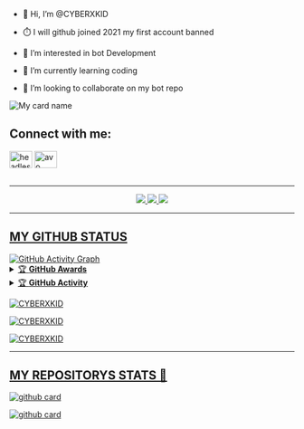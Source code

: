 


- 👋 Hi, I’m @CYBERXKID

- ⏱️ I will github joined 2021 my first account banned

- 👀 I’m interested in bot Development

- 🌱 I’m currently learning coding

- 💞️ I’m looking to collaborate on my bot repo

![My card name](https://cardivo.vercel.app/api?name=CYBERXKID_✌_DIEGO&description=Hi,%20Welcome%20To%20My%20Profile%20😈&image=https://avatars.githubusercontent.com/u/95849340?v=4&s=10?v=4&backgroundColor=%23ecf0f1&instagram=CYBERXKID&github=CYBERXKID&twitter=&pattern=leaf&colorPattern=%23eaeaea)


<h2 align="left">Connect with me:</h2>
<p align="left">

<a href="https://instagram.com/CYBERXKID_OFC" target="blank"><img align="center" src="https://raw.githubusercontent.com/rahuldkjain/github-profile-readme-generator/master/src/images/icons/Social/instagram.svg" alt="headless_angels.exo" height="30" width="40" /></a>
<a href="https://wa.me/27686881509" target="blank"><img align="center" src="https://raw.githubusercontent.com/rahuldkjain/github-profile-readme-generator/master/src/images/icons/Social/whatsapp.svg" alt="avo" height="30" width="40" /></a>
</br></br>
						
_______						
<!---
<img src="https://telegra.ph/file/72a4abf2a093bc0d4f6ed.jpg">
--->

<p align="center">
  <a href="https://github.com/CYBERXKID">
    <img src="https://komarev.com/ghpvc/?username=CYBERXKID&label=Profile%200views&color=0000FF&label=Profile+Views&style=plastic">
</a>
  <a href="https://github.com/CYBERXKID?tab=stars">
    <img src="https://img.shields.io/github/CYBERXKID?color=0000FF&label=Stargazers&style=plastic">

  </a>
  <a href="https://github.com/Abhiram-Aj?tab=followers">
    <img src="https://img.shields.io/github/followers/Abhiram-Aj?color=0000FF&label=Followers&style=plastic">
</br>

----
## MY GITHUB STATUS 

  <img src="https://activity-graph.herokuapp.com/graph?username=CYBERXKID&amp;bg_color=000000&amp;color=4fff67&amp;line=4fff67&amp;point=ffffff&amp;area=true&amp;hide_border=true" alt="GitHub Activity Graph">
  </div>

<details>
    <summary>&#127942 <b>GitHub Awards</b></summary><br/>

![Github Trophy](https://github-profile-trophy.vercel.app/?username=CYBERXKID)

</details>

<details>
    <summary>&#127942 <b>GitHub Activity</b></summary><br/>

![Metrics](https://metrics.lecoq.io/CYBERXKID?template=classic&followup=1&isocalendar=1&languages=1&isocalendar.duration=half-year&config.timezone=Europe%2FIstanbul)

</details> 



<p align="center">
<p><img align="center" src="https://github-readme-stats.vercel.app/api/top-langs?username=CYBERXKID&show_icons=true&theme=dark&locale=en&layout=compact" alt="CYBERXKID" /></p>

<p align="center">
<p><img align="center" src="https://github-readme-stats.vercel.app/api?username=CYBERXKID&show_icons=true&theme=dark&locale=en" alt="CYBERXKID" /></p>

<p><img align="center" src="https://github-readme-streak-stats.herokuapp.com/?user=CYBERXKID&theme=dark" alt="CYBERXKID" /></p>
</p>

</div>

----
## MY REPOSITORYS STATS 🔭

[![github card](https://github-readme-stats.vercel.app/api/pin/?username=CYBERXKID&repo=MiniMax&theme=dark)](https://github.com/CYBERXKID/MINI-MAX-V2)

[![github card](https://github-readme-stats.vercel.app/api/pin/?username=CYBERXKID&repo=RDX&theme=dark)](https://github.com/CYBERXKID/Alexa-Queen-MD)


